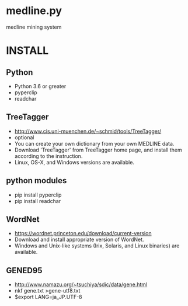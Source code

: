 # medline.py
medline mining system

# INSTALL #
## Python ##
- Python 3.6 or greater
- pyperclip 
- readchar
## TreeTagger
- http://www.cis.uni-muenchen.de/~schmid/tools/TreeTagger/
- optional
- You can create your own dictionary from your own MEDLINE data.
- Download 'TreeTagger' from TreeTagger home page, and install them according to the instruction.
- Linux, OS-X, and Windows versions are available.
## python modules ##
- pip install pyperclip
- pip install readchar
## WordNet ##
- https://wordnet.princeton.edu/download/current-version
- Download and install appropriate version of WordNet.
- Windows and Unix-like systems (Irix, Solaris, and Linux binaries) are available.
## GENED95 ##
- http://www.namazu.org/~tsuchiya/sdic/data/gene.html
- nkf gene.txt >gene-utf8.txt
- $export LANG=ja_JP.UTF-8
